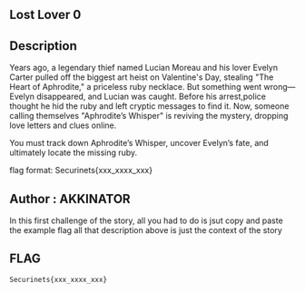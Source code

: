 ## Lost Lover 0
## Description
Years ago, a legendary thief named Lucian Moreau and his lover Evelyn Carter pulled off the biggest art heist on Valentine's Day, stealing "The Heart of Aphrodite," a priceless ruby necklace. But something went wrong—Evelyn disappeared, and Lucian was caught. Before his arrest,police thought he hid the ruby and left cryptic messages to find it. Now, someone calling themselves "Aphrodite’s Whisper" is reviving the mystery, dropping love letters and clues online.

You must track down Aphrodite’s Whisper, uncover Evelyn’s fate, and ultimately locate the missing ruby.

flag format: Securinets{xxx_xxxx_xxx} 

## Author : AKKINATOR

In this first challenge of the story, all you had to do is jsut copy and paste the example flag all that description above is just  the context of the story

## FLAG
```
Securinets{xxx_xxxx_xxx}

```